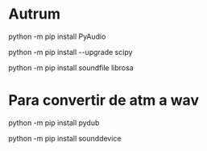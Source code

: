 # Autrum
 
python -m pip install PyAudio

python -m pip install --upgrade scipy

python -m pip install soundfile librosa

# Para convertir de atm a wav
python -m pip install pydub 

python -m pip install sounddevice

